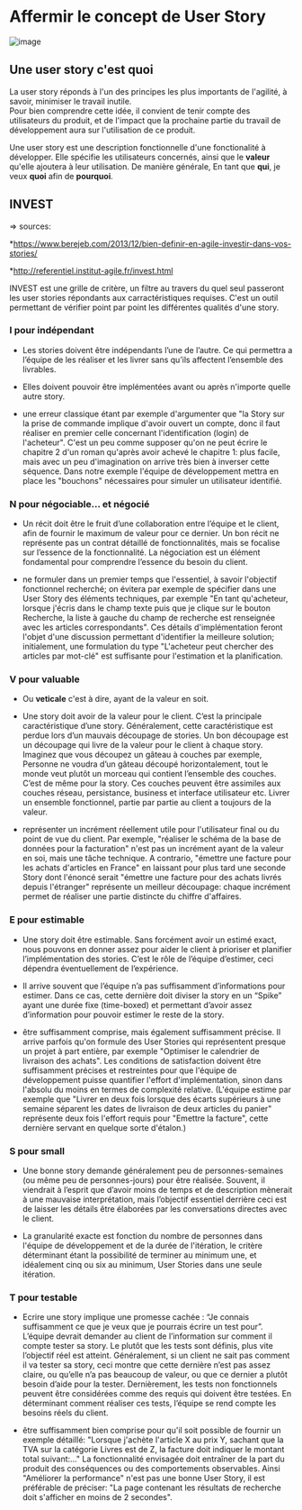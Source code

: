 # Affermir le concept de User Story

![image](https://i1.wp.com/www.berejeb.com/wp-content/uploads/2013/12/agile-dilbert-story.gif)

## Une user story c'est quoi

La user story réponds à l'un des principes les plus importants de l'agilité, à savoir, minimiser le travail inutile.  
Pour bien comprendre cette idée, il convient de tenir compte des utilisateurs du produit, et de l'impact que la prochaine partie du travail de développement aura sur l'utilisation de ce produit.

Une user story est une description fonctionnelle d'une fonctionalité à développer. Elle spécifie les utilisateurs concernés, ainsi que le **valeur** qu'elle ajoutera à leur utilisation. De manière générale, 
En tant que **qui**, je veux **quoi** afin de **pourquoi**.




## INVEST

=> sources:

*<https://www.berejeb.com/2013/12/bien-definir-en-agile-investir-dans-vos-stories/>

*<http://referentiel.institut-agile.fr/invest.html>

INVEST est une grille de critère, un filtre au travers du quel seul passeront les user stories répondants aux carractéristiques requises. C'est un outil permettant de vérifier point par point les différentes qualités d'une story.

### I pour indépendant

- Les stories doivent être indépendants l’une de l’autre. Ce qui permettra a l’équipe de les réaliser et les livrer sans qu’ils affectent l’ensemble des livrables.

- Elles doivent pouvoir être implémentées avant ou après n'importe quelle autre story.

- une erreur classique étant par exemple d'argumenter que "la Story sur la prise de commande implique d'avoir ouvert un compte, donc il faut réaliser en premier celle concernant l'identification (login) de l'acheteur". C'est un peu comme supposer qu'on ne peut écrire le chapitre 2 d'un roman qu'après avoir achevé le chapitre 1: plus facile, mais avec un peu d'imagination on arrive très bien à inverser cette séquence. Dans notre exemple l'équipe de développement mettra en place les "bouchons" nécessaires pour simuler un utilisateur identifié.

### N pour négociable... et négocié

- Un récit doit être le fruit d’une collaboration entre l’équipe et le client, afin de fournir le maximum de valeur pour ce dernier. Un bon récit ne représente pas un contrat détaillé de fonctionnalités, mais se focalise sur l’essence de la fonctionnalité. La négociation est un élément fondamental pour comprendre l’essence du besoin du client.

- ne formuler dans un premier temps que l'essentiel, à savoir l'objectif fonctionnel recherché; on évitera par exemple de spécifier dans une User Story des éléments techniques, par exemple "En tant qu'acheteur, lorsque j'écris dans le champ texte puis que je clique sur le bouton Recherche, la liste à gauche du champ de recherche est renseignée avec les articles correspondants". Ces détails d'implémentation feront l'objet d'une discussion permettant d'identifier la meilleure solution; initialement, une formulation du type "L'acheteur peut chercher des articles par mot-clé" est suffisante pour l'estimation et la planification.

### V pour valuable

- Ou **veticale** c'est à dire, ayant de la valeur en soit.

- Une story doit avoir de la valeur pour le client. C’est la principale caractéristique d’une story. Généralement, cette caractéristique est perdue lors d’un mauvais découpage de stories. Un bon découpage est un découpage qui livre de la valeur pour le client à chaque story. Imaginez que vous découpez un gâteau à couches par exemple, Personne ne voudra d’un gâteau découpé horizontalement, tout le monde veut plutôt un morceau qui contient l’ensemble des couches. C’est de même pour la story. Ces couches peuvent être assimiles aux couches réseau, persistance, business et interface utilisateur etc. Livrer un ensemble fonctionnel, partie par partie au client a toujours de la valeur.

- représenter un incrément réellement utile pour l'utilisateur final ou du point de vue du client. Par exemple, "réaliser le schéma de la base de données pour la facturation" n'est pas un incrément ayant de la valeur en soi, mais une tâche technique. A contrario, "émettre une facture pour les achats d'articles en France" en laissant pour plus tard une seconde Story dont l'énoncé serait "émettre une facture pour des achats livrés depuis l'étranger" représente un meilleur découpage: chaque incrément permet de réaliser une partie distincte du chiffre d'affaires.

### E pour estimable

- Une story doit être estimable. Sans forcément avoir un estimé exact, nous pouvons en donner assez pour aider le client à prioriser et planifier l’implémentation des stories. C’est le rôle de l’équipe d’estimer, ceci dépendra éventuellement de l’expérience.

- Il arrive souvent que l’équipe n’a pas suffisamment d’informations pour estimer. Dans ce cas, cette dernière doit diviser la story en un “Spike” ayant une durée fixe (time-boxed) et permettant d’avoir assez d’information pour pouvoir estimer le reste de la story.

- être suffisamment comprise, mais également suffisamment précise. Il arrive parfois qu'on formule des User Stories qui représentent presque un projet à part entière, par exemple "Optimiser le calendrier de livraison des achats". Les conditions de satisfaction doivent être suffisamment précises et restreintes pour que l'équipe de développement puisse quantifier l'effort d'implémentation, sinon dans l'absolu du moins en termes de complexité relative. (L'équipe estime par exemple que "Livrer en deux fois lorsque des écarts supérieurs à une semaine séparent les dates de livraison de deux articles du panier" représente deux fois l'effort requis pour "Emettre la facture", cette dernière servant en quelque sorte d'étalon.)

### S pour small

- Une bonne story demande généralement peu de personnes-semaines (ou même peu de personnes-jours) pour être réalisée. Souvent, il viendrait à l’esprit que d’avoir moins de temps et de description mènerait à une mauvaise interprétation, mais l’objectif essentiel derrière ceci est de laisser les détails être élaborées par les conversations directes avec le client.

- La granularité exacte est fonction du nombre de personnes dans l'équipe de développement et de la durée de l'itération, le critère déterminant étant la possibilité de terminer au minimum une, et idéalement cinq ou six au minimum, User Stories dans une seule itération.

### T pour testable

- Ecrire une story implique une promesse cachée : “Je connais suffisamment ce que je veux que je pourrais écrire un test pour”. L’équipe devrait demander au client de l’information sur comment il compte tester sa story. Le plutôt que les tests sont définis, plus vite l’objectif réel est atteint. Généralement, si un client ne sait pas comment il va tester sa story, ceci montre que cette dernière n’est pas assez claire, ou qu’elle n’a pas beaucoup de valeur, ou que ce dernier a plutôt besoin d’aide pour la tester. Dernièrement, les tests non fonctionnels peuvent être considérées comme des requis qui doivent être testées. En déterminant comment réaliser ces tests, l’équipe se rend compte les besoins réels du client.

- être suffisamment bien comprise pour qu'il soit possible de fournir un exemple détaillé: "Lorsque j'achète l'article X au prix Y, sachant que la TVA sur la catégorie Livres est de Z, la facture doit indiquer le montant total suivant:…" La fonctionnalité envisagée doit entraîner de la part du produit des conséquences ou des comportements observables. Ainsi "Améliorer la performance" n'est pas une bonne User Story, il est préférable de préciser: "La page contenant les résultats de recherche doit s'afficher en moins de 2 secondes".